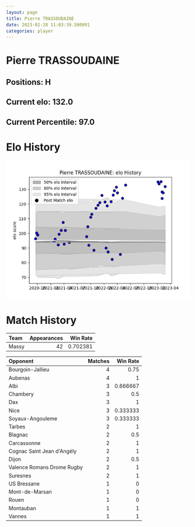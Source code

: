 ```yaml
---  
layout: page  
title: Pierre TRASSOUDAINE  
date: 2023-02-28 11:03:39.500991  
categories: player  
---
```

# Pierre TRASSOUDAINE

## Positions: H

## Current elo: 132.0

## Current Percentile: 97.0

# Elo History


![elo history](history_PierreTRASSOUDAINE.png)
# Match History


| Team   |   Appearances |   Win Rate |
|:-------|--------------:|-----------:|
| Massy  |            42 |   0.702381 |

| Opponent                   |   Matches |   Win Rate |
|:---------------------------|----------:|-----------:|
| Bourgoin-Jallieu           |         4 |   0.75     |
| Aubenas                    |         4 |   1        |
| Albi                       |         3 |   0.666667 |
| Chambery                   |         3 |   0.5      |
| Dax                        |         3 |   1        |
| Nice                       |         3 |   0.333333 |
| Soyaux-Angouleme           |         3 |   0.333333 |
| Tarbes                     |         2 |   1        |
| Blagnac                    |         2 |   0.5      |
| Carcassonne                |         2 |   1        |
| Cognac Saint Jean d'Angély |         2 |   1        |
| Dijon                      |         2 |   0.5      |
| Valence Romans Drome Rugby |         2 |   1        |
| Suresnes                   |         2 |   1        |
| US Bressane                |         1 |   0        |
| Mont-de-Marsan             |         1 |   0        |
| Rouen                      |         1 |   0        |
| Montauban                  |         1 |   1        |
| Vannes                     |         1 |   1        |